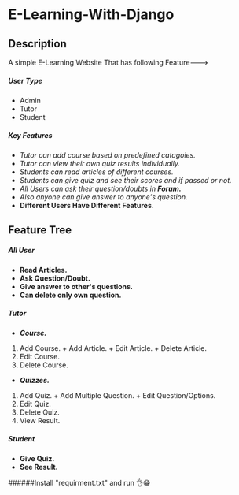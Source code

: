 # E-Learning-With-Django

## Description
  A simple E-Learning Website That has following Feature--->
  ##### User Type
  - Admin
  - Tutor
  - Student
  
  ##### Key Features
  - *Tutor can add course based on predefined catagoies.*
  - *Tutor can view their own quiz results individually.*
  - *Students can read articles of different courses.*
  - *Students can give quiz and see their scores and if passed or not.*
  - *All Users can ask their question/doubts in __Forum.__*
  - *Also anyone can give answer to anyone's question.*
  - __Different Users Have Different Features.__
  
## Feature Tree
  ##### All User
  - **Read Articles.**
  - **Ask Question/Doubt.**
  - **Give answer to other's questions.**
  - **Can delete only own question.**
  
  ##### Tutor
  - **_Course._**
   1. Add Course.
    + Add Article.
    + Edit Article.
    + Delete Article.
   1. Edit Course.
   1. Delete Course.
  - **_Quizzes._**
   1. Add Quiz.
    + Add Multiple Question.
    + Edit Question/Options.
   1. Edit Quiz.
   1. Delete Quiz.
   1. View Result.
  
  ##### Student
  - **Give Quiz.**
  - **See Result.**

######Install "requirment.txt" and run 👌😁
